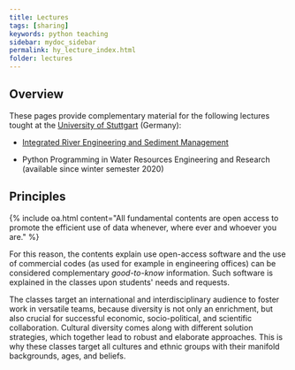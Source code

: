 ```yaml
---
title: Lectures
tags: [sharing]
keywords: python teaching
sidebar: mydoc_sidebar
permalink: hy_lecture_index.html
folder: lectures
---
```


## Overview
These pages provide complementary material for the following lectures tought at the [University of Stuttgart](https://www.iws.uni-stuttgart.de/en/) (Germany):

- [Integrated River Engineering and Sediment Management](https://ilias3.uni-stuttgart.de/goto_Uni_Stuttgart_crs_1855964.html) 

- Python Programming in Water Resources Engineering and Research (available since winter semester 2020)


## Principles 

{% include oa.html content="All fundamental contents are open access to promote the efficient use of data whenever, where ever and whoever you are." %}

For this reason, the contents explain use open-access software and the use of commercial codes (as used for example in engineering offices) can be considered complementary *good-to-know* information. Such software is explained in the classes upon students' needs and requests.

The classes target an international and interdisciplinary audience to foster work in versatile teams, because diversity is not only an enrichment, but also crucial for successful economic, socio-political, and scientific collaboration. Cultural diversity comes along with different solution strategies, which together lead to robust and elaborate approaches. This is why these classes target all cultures and ethnic groups with their manifold backgrounds, ages, and beliefs. 
